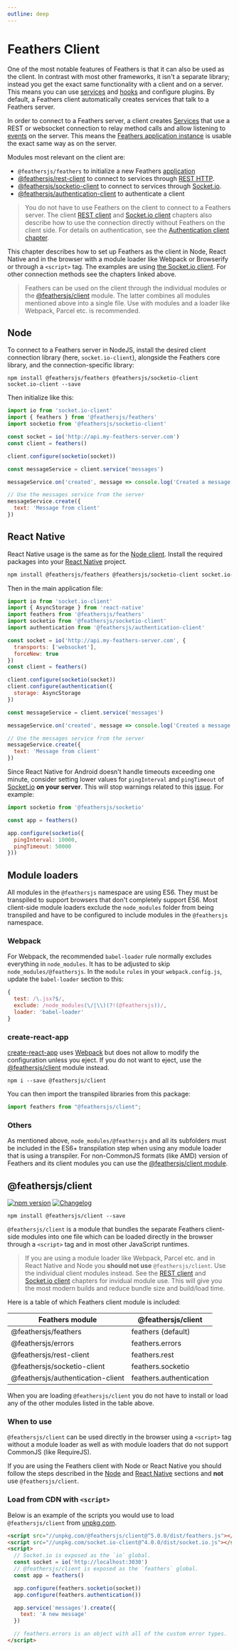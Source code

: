 ```yaml
---
outline: deep
---
```


# Feathers Client

One of the most notable features of Feathers is that it can also be used as the client. In contrast with most other frameworks, it isn't a separate library; instead you get the exact same functionality with a client and on a server. This means you can use [services](./services.md) and [hooks](./hooks.md) and configure plugins. By default, a Feathers client automatically creates services that talk to a Feathers server.

In order to connect to a Feathers server, a client creates [Services](./services.md) that use a REST or websocket connection to relay method calls and allow listening to [events](./events.md) on the server. This means the [Feathers application instance](./application.md) is usable the exact same way as on the server.

Modules most relevant on the client are:

- `@feathersjs/feathers` to initialize a new Feathers [application](./application.md)
- [@feathersjs/rest-client](./client/rest.md) to connect to services through [REST HTTP](./express.md).
- [@feathersjs/socketio-client](./client/socketio.md) to connect to services through [Socket.io](./socketio.md).
- [@feathersjs/authentication-client](./authentication/client.md) to authenticate a client

<BlockQuote type="warning" label="Important">

You do not have to use Feathers on the client to connect to a Feathers server. The client [REST client](./client/rest.md) and [Socket.io client](./client/socketio.md) chapters also describe how to use the connection directly without Feathers on the client side. For details on authentication, see the [Authentication client chapter](./authentication/client.md).

</BlockQuote>

This chapter describes how to set up Feathers as the client in Node, React Native and in the browser with a module loader like Webpack or Browserify or through a `<script>` tag. The examples are using [the Socket.io client](./client/socketio.md). For other connection methods see the chapters linked above.

<BlockQuote type="warning" label="Important">

Feathers can be used on the client through the individual modules or the [@feathersjs/client](#feathersjsclient) module. The latter combines all modules mentioned above into a single file. Use with modules and a loader like Webpack, Parcel etc. is recommended.

</BlockQuote>

## Node

To connect to a Feathers server in NodeJS, install the desired client connection library (here, `socket.io-client`), alongside the Feathers core library, and the connection-specific library:

```
npm install @feathersjs/feathers @feathersjs/socketio-client socket.io-client --save
```

Then initialize like this:

```js
import io from 'socket.io-client'
import { feathers } from '@feathersjs/feathers'
import socketio from '@feathersjs/socketio-client'

const socket = io('http://api.my-feathers-server.com')
const client = feathers()

client.configure(socketio(socket))

const messageService = client.service('messages')

messageService.on('created', message => console.log('Created a message', message))

// Use the messages service from the server
messageService.create({
  text: 'Message from client'
})
```

## React Native

React Native usage is the same as for the [Node client](#node). Install the required packages into your [React Native](https://facebook.github.io/react-native/) project.

```bash
npm install @feathersjs/feathers @feathersjs/socketio-client socket.io-client
```

Then in the main application file:

```js
import io from 'socket.io-client'
import { AsyncStorage } from 'react-native'
import feathers from '@feathersjs/feathers'
import socketio from '@feathersjs/socketio-client'
import authentication from '@feathersjs/authentication-client'

const socket = io('http://api.my-feathers-server.com', {
  transports: ['websocket'],
  forceNew: true
})
const client = feathers()

client.configure(socketio(socket))
client.configure(authentication({
  storage: AsyncStorage
})

const messageService = client.service('messages')

messageService.on('created', message => console.log('Created a message', message))

// Use the messages service from the server
messageService.create({
  text: 'Message from client'
})
```

Since React Native for Android doesn't handle timeouts exceeding one minute, consider setting lower values for `pingInterval` and `pingTimeout` of [Socket.io](./socketio.md) **on your server**. This will stop warnings related to this [issue](https://github.com/facebook/react-native/issues/12981). For example:

```js
import socketio from '@feathersjs/socketio'

const app = feathers()

app.configure(socketio({
  pingInterval: 10000,
  pingTimeout: 50000
}))
```

## Module loaders

All modules in the `@feathersjs` namespace are using ES6. They must be transpiled to support browsers that don't completely support ES6. Most client-side module loaders exclude the `node_modules` folder from being transpiled and have to be configured to include modules in the `@feathersjs` namespace.

### Webpack

For Webpack, the recommended `babel-loader` rule normally excludes everything in `node_modules`. It has to be adjusted to skip `node_modules/@feathersjs`. In the `module` `rules` in your `webpack.config.js`, update the `babel-loader` section to this:

```js
{
  test: /\.jsx?$/,
  exclude: /node_modules(\/|\\)(?!(@feathersjs))/,
  loader: 'babel-loader'
}
```

### create-react-app

[create-react-app](https://github.com/facebookincubator/create-react-app) uses [Webpack](#webpack) but does not allow to modify the configuration unless you eject. If you do not want to eject, use the [@feathersjs/client](https://github.com/feathersjs/client) module instead.

```
npm i --save @feathersjs/client
```

You can then import the transpiled libraries from this package:

```js
import feathers from "@feathersjs/client";
```

### Others

As mentioned above, `node_modules/@feathersjs` and all its subfolders must be included in the ES6+ transpilation step when using any module loader that is using a transpiler. For non-CommonJS formats (like AMD) version of Feathers and its client modules you can use the [@feathersjs/client module](#feathersjsclient).

## @feathersjs/client

<Badges>

[![npm version](https://img.shields.io/npm/v/@feathersjs/client.svg?style=flat-square)](https://www.npmjs.com/package/@feathersjs/client)
[![Changelog](https://img.shields.io/badge/changelog-.md-blue.svg?style=flat-square)](https://github.com/feathersjs/feathers/blob/dove/packages/client/CHANGELOG.md)

</Badges>

```
npm install @feathersjs/client --save
```

`@feathersjs/client` is a module that bundles the separate Feathers client-side modules into one file which can be loaded directly in the browser through a `<script>` tag and in most other JavaScript runtimes. 

<BlockQuote type="danger">

If you are using a module loader like Webpack, Parcel etc. and in React Native and Node you **should not use** `@feathersjs/client`. Use the individual client modules instead. See the [REST client](./client/rest.md) and [Socket.io client](./client/socketio.md) chapters for invidual module use. This will give you the most modern builds and reduce bundle size and build/load time.

</BlockQuote>

Here is a table of which Feathers client module is included:

| Feathers module                   | @feathersjs/client      |
|-----------------------------------|-------------------------|
| @feathersjs/feathers              | feathers (default)      |
| @feathersjs/errors                | feathers.errors         |
| @feathersjs/rest-client           | feathers.rest           |
| @feathersjs/socketio-client       | feathers.socketio       |
| @feathersjs/authentication-client | feathers.authentication |


When you are loading `@feathersjs/client` you do not have to install or load any of the other modules listed in the table above.

### When to use

`@feathersjs/client` can be used directly in the browser using a `<script>` tag without a module loader as well as with module loaders that do not support CommonJS (like RequireJS).

If you are using the Feathers client with Node or React Native you should follow the steps described in the [Node](#node) and [React Native](#react-native) sections and __not__ use `@feathersjs/client`.

### Load from CDN with `<script>`

Below is an example of the scripts you would use to load `@feathersjs/client` from [unpkg.com](https://unpkg.com).

```html
<script src="//unpkg.com/@feathersjs/client@^5.0.0/dist/feathers.js"></script>
<script src="//unpkg.com/socket.io-client@^4.0.0/dist/socket.io.js"></script>
<script>
  // Socket.io is exposed as the `io` global.
  const socket = io('http://localhost:3030')
  // @feathersjs/client is exposed as the `feathers` global.
  const app = feathers()

  app.configure(feathers.socketio(socket))
  app.configure(feathers.authentication())

  app.service('messages').create({
    text: 'A new message'
  })

  // feathers.errors is an object with all of the custom error types.
</script>
```
